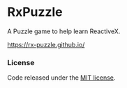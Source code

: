 # RxPuzzle
A Puzzle game to help learn ReactiveX.

https://rx-puzzle.github.io/

### License
Code released under the [MIT license](./LICENSE).
